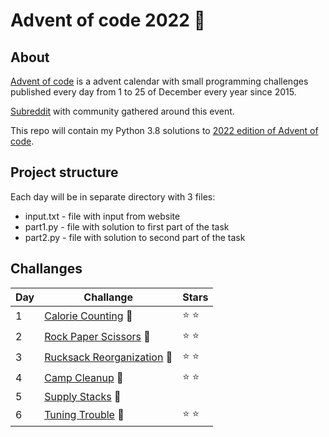 # Advent of code 2022 :christmas_tree:


## About
[Advent of code](https://adventofcode.com) is a advent calendar with small programming challenges published every day from 1 to 25 of December every year since 2015.
 
[Subreddit](https://www.reddit.com/r/adventofcode/) with community gathered around this event.

This repo will contain my Python 3.8 solutions to [2022 edition of Advent of code](https://adventofcode.com/2022).



## Project structure
Each day will be in separate directory with 3 files:

- input.txt - file with input from website
- part1.py - file with solution to first part of the task
- part2.py - file with solution to second part of the task

## Challanges
| Day | Challange                                                               | Stars         |
|-----|-------------------------------------------------------------------------|---------------|
| 1   | [Calorie Counting](https://adventofcode.com/2022/day/1)         :santa: | :star: :star: |
| 2   | [Rock Paper Scissors](https://adventofcode.com/2022/day/2)      :santa: | :star: :star: |
| 3   | [Rucksack Reorganization](https://adventofcode.com/2022/day/3)  :santa: | :star: :star: |
| 4   | [Camp Cleanup](https://adventofcode.com/2022/day/4)             :santa: | :star: :star: |
| 5   | [Supply Stacks](https://adventofcode.com/2022/day/5)            :santa: |               |
| 6   | [Tuning Trouble](https://adventofcode.com/2022/day/6)           :santa: | :star: :star: |
